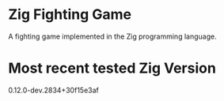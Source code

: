 # Zig Fighting Game
A fighting game implemented in the Zig programming language.

# Most recent tested Zig Version
0.12.0-dev.2834+30f15e3af
